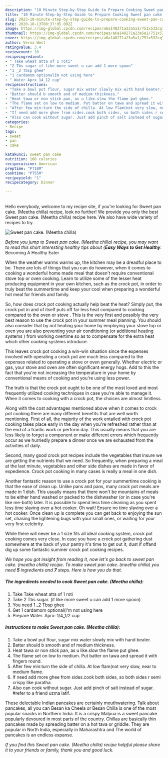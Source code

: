 ```yaml
---
description: "10 Minute Step-by-Step Guide to Prepare Cooking Sweet pan cake. (Meetha chilla)"
title: "10 Minute Step-by-Step Guide to Prepare Cooking Sweet pan cake. (Meetha chilla)"
slug: 2923-10-minute-step-by-step-guide-to-prepare-cooking-sweet-pan-cake-meetha-chilla
date: 2020-10-13T08:37:05.002Z
image: https://img-global.cpcdn.com/recipes/a6a148271a23a5a1/751x532cq70/sweet-pan-cake-meetha-chilla-recipe-main-photo.jpg
thumbnail: https://img-global.cpcdn.com/recipes/a6a148271a23a5a1/751x532cq70/sweet-pan-cake-meetha-chilla-recipe-main-photo.jpg
cover: https://img-global.cpcdn.com/recipes/a6a148271a23a5a1/751x532cq70/sweet-pan-cake-meetha-chilla-recipe-main-photo.jpg
author: Verna West
ratingvalue: 3.4
reviewcount: 10
recipeingredient:
- " Take wheat atta of 1 roti"
- "2 Tbs sugar if like more sweet u can add 1 more spoon"
- "1 _2 Tbsp ghee"
- "1 cardamom optionalIm not using here"
- " Water Aprx 14_12 cup"
recipeinstructions:
- "Take a bowl put flour, sugar mix water slowly mix with hand beater."
- "Batter should b smooth and of medium thickness."
- "Heat tawa or non stick pan, as u like.slow the flame put ghee."
- "The flame set on low to medium. Put batter on tawa and spread it with fingers round."
- "After few min:turn the side of chilla. At low flam(not very slow, near to medium flame."
- "If need add more ghee from sides.cook both sides, so both sides r semi crispy like paratha."
- "Also can cook without sugar. Just add pinch of salt instead of sugar. #refer to a friend uzma latif."
categories:
- Recipe
tags:
- sweet
- pan
- cake

katakunci: sweet pan cake 
nutrition: 108 calories
recipecuisine: American
preptime: "PT18M"
cooktime: "PT55M"
recipeyield: "1"
recipecategory: Dinner

---
```

<br>
Hello everybody, welcome to my recipe site, if you're looking for Sweet pan cake. (Meetha chilla) recipe, look no further! We provide you only the best Sweet pan cake. (Meetha chilla) recipe here. We also have wide variety of recipes to try.
<br>


![Sweet pan cake. (Meetha chilla)](https://img-global.cpcdn.com/recipes/a6a148271a23a5a1/751x532cq70/sweet-pan-cake-meetha-chilla-recipe-main-photo.jpg)

<i>Before you jump to Sweet pan cake. (Meetha chilla) recipe, you may want to read this short interesting healthy tips about {<strong>Easy Ways to Get Healthy</strong>.</i>
Becoming A Healthy Eater


When the weather warms warms up, the kitchen may be a dreadful place to be. There are lots of things that you can do however, when it comes to cooking a wonderful home made meal that doesn't require conventional stove top or oven cooking. Learn to utilize some of the lesser heat producing equipment in your own kitchen, such as the crock pot, in order to truly beat the summertime and keep your cool when preparing a wonderful hot meal for friends and family.

So, how does crock pot cooking actually help beat the heat? Simply put, the crock pot in and of itself puts off far less heat compared to cooking compared to the oven or stove . This is the very first and possibly the very best reason to use the crock pot in your summer meal planning. You should also consider that by not heating your home by employing your stove top or oven you are also preventing your air conditioning (or additional heating systems ) from working overtime so as to compensate for the extra heat which other cooking systems introduce.

This leaves crock pot cooking a win-win situation since the expenses involved with operating a crock pot are much less compared to the expenses related to operating a stove or oven generally. Whether electric or gas, your stove and oven are often significant energy hogs. Add to this the fact that you're not increasing the temperature in your home by conventional means of cooking and you're using less power.

 The truth is that the crock pot ought to be one of the most loved and most frequently utilized cooking techniques in case you're able to manage it. When it comes to cooking with a crock pot, the choices are almost limitless.  



Along with the cost advantages mentioned above when it comes to crock pot cooking there are many different benefits that are well worth mentioning. First of all, the majority of the work entailed with crock pot cooking takes place early in the day when you're refreshed rather than at the end of a frantic work or perform day. This usually means that you are less likely to forget a component or make different errors which frequently occur as we hurriedly prepare a dinner once we are exhausted from the activities of daily.

Second, many good crock pot recipes include the vegetables that insure we are getting the nutrients that we need. So frequently, when preparing a meal at the last minute, vegetables and other side dishes are made in favor of expedience. Crock pot cooking in many cases is really a meal in one dish.

Another fantastic reason to use a crock pot for your summertime cooking is that the ease of clean up.  Unlike pans and pans, many crock pot meals are made in 1 dish. This usually means that there won't be mountains of meals to be either hand washed or packed to the dishwasher (or in case you're like me-both) later. It is possible to spend less time cleaning as you spent less time slaving over a hot cooker. Oh wait! Ensure no time slaving over a hot cooker. Once clean up is complete you can get back to enjoying the sun set, chasing the lightening bugs with your small ones, or waiting for your very first celebrity.

While there will never be a 1 size fits all ideal cooking system, crock pot cooking comes very close. In case you have a crock pot gathering dust somewhere at the back of your pantry it's time to get out it, dust if offand dig up some fantastic summer crock pot cooking recipes.


<i>We hope you got insight from reading it, now let's go back to sweet pan cake. (meetha chilla) recipe. To make sweet pan cake. (meetha chilla) you need <strong>5</strong> ingredients and <strong>7</strong> steps. Here is how you do that.
</i>

##### The ingredients needed to cook Sweet pan cake. (Meetha chilla):

1. Take  Take wheat atta of 1 roti
1. Take 2 Tbs sugar. (if like more sweet u can add 1 more spoon)
1. You need 1 _2 Tbsp ghee
1. Get 1 cardamom optional(I&#39;m not using here
1. Prepare  Water. Aprx: 1/4_1/2 cup


##### Instructions to make Sweet pan cake. (Meetha chilla):

1. Take a bowl put flour, sugar mix water slowly mix with hand beater.
1. Batter should b smooth and of medium thickness.
1. Heat tawa or non stick pan, as u like.slow the flame put ghee.
1. The flame set on low to medium. Put batter on tawa and spread it with fingers round.
1. After few min:turn the side of chilla. At low flam(not very slow, near to medium flame.
1. If need add more ghee from sides.cook both sides, so both sides r semi crispy like paratha.
1. Also can cook without sugar. Just add pinch of salt instead of sugar. #refer to a friend uzma latif.


These delectable Indian pancakes are certainly mouthwatering. Talk about pancakes, all you can Besan ka Cheela or Besan Chilla is one of the most popular snacks in Northern India. It is a crispy Malpua is a sweet pancake popularly devoured in most parts of the country. Chillas are basically thin pancakes made by spreading batter on a hot tava or griddle. They are popular in North India, especially in Maharashtra and The world of pancakes is an endless expanse. 

<i>If you find this Sweet pan cake. (Meetha chilla) recipe helpful please share it to your friends or family, thank you and good luck.</i>

